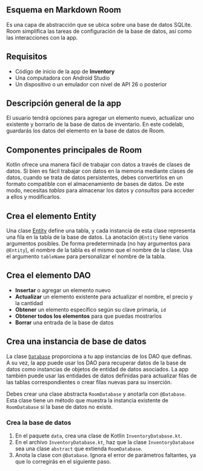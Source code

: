 ## Esquema en Markdown Room
Es una capa de abstracción que se ubica sobre una base de datos SQLite. Room simplifica las tareas de configuración de la base de datos, así como las interacciones con la app.


##  Requisitos


-   Código de inicio de la app de  **Inventory**
-   Una computadora con Android Studio
-   Un dispositivo o un emulador con nivel de API 26 o posterior

## Descripción general de la app

El usuario tendrá opciones para agregar un elemento nuevo, actualizar uno existente y borrarlo de la base de datos de inventario. En este codelab, guardarás los datos del elemento en la base de datos de Room.

## Componentes principales de Room
Kotlin ofrece una manera fácil de trabajar con datos a través de clases de datos. Si bien es fácil trabajar con datos en la memoria mediante clases de datos, cuando se trata de datos persistentes, debes convertirlos en un formato compatible con el almacenamiento de bases de datos. De este modo, necesitas  _tablas_  para almacenar los datos y  _consultas_  para acceder a ellos y modificarlos.

## Crea el elemento Entity
Una clase [Entity](https://developer.android.com/reference/androidx/room/Entity?hl=es-419) define una tabla, y cada instancia de esta clase representa una fila en la tabla de la base de datos. La anotación `@Entity` tiene varios argumentos posibles. De forma predeterminada (no hay argumentos para `@Entity`), el nombre de la tabla es el mismo que el nombre de la clase. Usa el argumento `tableName` para personalizar el nombre de la tabla.

## Crea el elemento DAO
-   **Insertar**  o agregar un elemento nuevo
-   **Actualizar**  un elemento existente para actualizar el nombre, el precio y la cantidad
-   **Obtener**  un elemento específico según su clave primaria,  `id`
-   **Obtener todos los elementos**  para que puedas mostrarlos
-   **Borrar**  una entrada de la base de datos


## Crea una instancia de base de datos
  La clase  [`Database`](https://developer.android.com/reference/androidx/room/Database?hl=es-419)  proporciona a tu app instancias de los DAO que definas. A su vez, la app puede usar los DAO para recuperar datos de la base de datos como instancias de objetos de entidad de datos asociados. La app también puede usar las entidades de datos definidas para actualizar filas de las tablas correspondientes o crear filas nuevas para su inserción.

Debes crear una clase abstracta  `RoomDatabase`  y anotarla con  `@Database`. Esta clase tiene un método que muestra la instancia existente de  `RoomDatabase`  si la base de datos no existe.

### Crea la base de datos

1.  En el paquete  `data`, crea una clase de Kotlin  `InventoryDatabase.kt`.
2.  En el archivo  `InventoryDatabase.kt`, haz que la clase  `InventoryDatabase`  sea una clase  `abstract`  que extienda  `RoomDatabase`.
3.  Anota la clase con  `@Database`. Ignora el error de parámetros faltantes, ya que lo corregirás en el siguiente paso.
